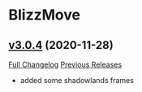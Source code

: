 # BlizzMove

## [v3.0.4](https://github.com/Kiatra/BlizzMove/tree/v3.0.4) (2020-11-28)
[Full Changelog](https://github.com/Kiatra/BlizzMove/commits/v3.0.4) [Previous Releases](https://github.com/Kiatra/BlizzMove/releases)

- added some shadowlands frames  
